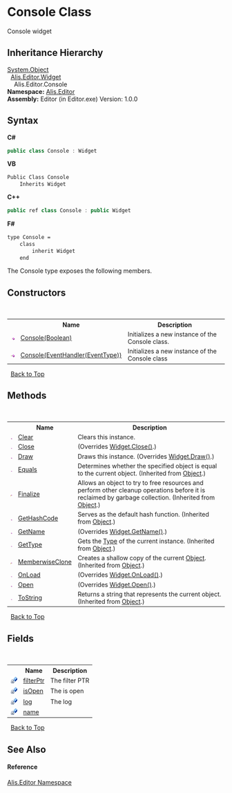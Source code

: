 # Console Class
 

Console widget


## Inheritance Hierarchy
<a href="https://docs.microsoft.com/dotnet/api/system.object" target="_blank">System.Object</a><br />&nbsp;&nbsp;<a href="61df081a-2777-6f80-a92a-8930ecf9acd3">Alis.Editor.Widget</a><br />&nbsp;&nbsp;&nbsp;&nbsp;Alis.Editor.Console<br />
**Namespace:**&nbsp;<a href="b150ade4-39de-a232-5f06-d3cdc1b2c538">Alis.Editor</a><br />**Assembly:**&nbsp;Editor (in Editor.exe) Version: 1.0.0

## Syntax

**C#**<br />
``` C#
public class Console : Widget
```

**VB**<br />
``` VB
Public Class Console
	Inherits Widget
```

**C++**<br />
``` C++
public ref class Console : public Widget
```

**F#**<br />
``` F#
type Console =  
    class
        inherit Widget
    end
```

The Console type exposes the following members.


## Constructors
&nbsp;<table><tr><th></th><th>Name</th><th>Description</th></tr><tr><td>![Public method](media/pubmethod.gif "Public method")</td><td><a href="79e2ec9f-52d2-0408-d7ca-cdd107a776a7">Console(Boolean)</a></td><td>
Initializes a new instance of the Console class.</td></tr><tr><td>![Public method](media/pubmethod.gif "Public method")</td><td><a href="16cd1568-6ea0-380f-bf0c-3f58a0e987b8">Console(EventHandler(EventType))</a></td><td>
Initializes a new instance of the Console class</td></tr></table>&nbsp;
<a href="#console-class">Back to Top</a>

## Methods
&nbsp;<table><tr><th></th><th>Name</th><th>Description</th></tr><tr><td>![Public method](media/pubmethod.gif "Public method")</td><td><a href="4032d741-6840-5ac8-367e-3578ae7d827f">Clear</a></td><td>
Clears this instance.</td></tr><tr><td>![Public method](media/pubmethod.gif "Public method")</td><td><a href="3291173d-7e2a-a4f1-166e-2d587c7ff008">Close</a></td><td> (Overrides <a href="28986700-22b8-22de-4da8-3725c2c6ccce">Widget.Close()</a>.)</td></tr><tr><td>![Public method](media/pubmethod.gif "Public method")</td><td><a href="48d7f58e-bf4f-ba7b-213f-7d6dddfd75bd">Draw</a></td><td>
Draws this instance.
 (Overrides <a href="7a0f8cd2-ac3d-87d3-57a6-81619c5971c6">Widget.Draw()</a>.)</td></tr><tr><td>![Public method](media/pubmethod.gif "Public method")</td><td><a href="https://docs.microsoft.com/dotnet/api/system.object.equals#System_Object_Equals_System_Object_" target="_blank">Equals</a></td><td>
Determines whether the specified object is equal to the current object.
 (Inherited from <a href="https://docs.microsoft.com/dotnet/api/system.object" target="_blank">Object</a>.)</td></tr><tr><td>![Protected method](media/protmethod.gif "Protected method")</td><td><a href="https://docs.microsoft.com/dotnet/api/system.object.finalize#System_Object_Finalize" target="_blank">Finalize</a></td><td>
Allows an object to try to free resources and perform other cleanup operations before it is reclaimed by garbage collection.
 (Inherited from <a href="https://docs.microsoft.com/dotnet/api/system.object" target="_blank">Object</a>.)</td></tr><tr><td>![Public method](media/pubmethod.gif "Public method")</td><td><a href="https://docs.microsoft.com/dotnet/api/system.object.gethashcode#System_Object_GetHashCode" target="_blank">GetHashCode</a></td><td>
Serves as the default hash function.
 (Inherited from <a href="https://docs.microsoft.com/dotnet/api/system.object" target="_blank">Object</a>.)</td></tr><tr><td>![Public method](media/pubmethod.gif "Public method")</td><td><a href="fcaa9ac7-b85e-67de-cae5-96459b778f49">GetName</a></td><td> (Overrides <a href="0731a320-ea45-0ce5-df3e-b38b5ccacb3c">Widget.GetName()</a>.)</td></tr><tr><td>![Public method](media/pubmethod.gif "Public method")</td><td><a href="https://docs.microsoft.com/dotnet/api/system.object.gettype#System_Object_GetType" target="_blank">GetType</a></td><td>
Gets the <a href="https://docs.microsoft.com/dotnet/api/system.type" target="_blank">Type</a> of the current instance.
 (Inherited from <a href="https://docs.microsoft.com/dotnet/api/system.object" target="_blank">Object</a>.)</td></tr><tr><td>![Protected method](media/protmethod.gif "Protected method")</td><td><a href="https://docs.microsoft.com/dotnet/api/system.object.memberwiseclone#System_Object_MemberwiseClone" target="_blank">MemberwiseClone</a></td><td>
Creates a shallow copy of the current <a href="https://docs.microsoft.com/dotnet/api/system.object" target="_blank">Object</a>.
 (Inherited from <a href="https://docs.microsoft.com/dotnet/api/system.object" target="_blank">Object</a>.)</td></tr><tr><td>![Public method](media/pubmethod.gif "Public method")</td><td><a href="cf1757eb-a7c8-58a6-cf03-044957fbd439">OnLoad</a></td><td> (Overrides <a href="41fedf4c-ab36-a7ef-1cb9-649ea255ae90">Widget.OnLoad()</a>.)</td></tr><tr><td>![Public method](media/pubmethod.gif "Public method")</td><td><a href="9a604938-1522-dd0c-8c84-89268a738d11">Open</a></td><td> (Overrides <a href="5606c5a5-04d2-27a7-b555-30645eacaf39">Widget.Open()</a>.)</td></tr><tr><td>![Public method](media/pubmethod.gif "Public method")</td><td><a href="https://docs.microsoft.com/dotnet/api/system.object.tostring#System_Object_ToString" target="_blank">ToString</a></td><td>
Returns a string that represents the current object.
 (Inherited from <a href="https://docs.microsoft.com/dotnet/api/system.object" target="_blank">Object</a>.)</td></tr></table>&nbsp;
<a href="#console-class">Back to Top</a>

## Fields
&nbsp;<table><tr><th></th><th>Name</th><th>Description</th></tr><tr><td>![Private field](media/privfield.gif "Private field")</td><td><a href="22a184c0-690f-4c49-28a3-b5ea53df4421">filterPtr</a></td><td>
The filter PTR</td></tr><tr><td>![Private field](media/privfield.gif "Private field")</td><td><a href="39de75cf-6c2f-9422-55ad-c07b5ec40381">isOpen</a></td><td>
The is open</td></tr><tr><td>![Private field](media/privfield.gif "Private field")</td><td><a href="ad0f167a-ecbf-36ac-e9c9-5252a6e35926">log</a></td><td>
The log</td></tr><tr><td>![Private field](media/privfield.gif "Private field")</td><td><a href="9dfbb133-ac7b-e514-194b-c7f6150587ac">name</a></td><td /></tr></table>&nbsp;
<a href="#console-class">Back to Top</a>

## See Also


#### Reference
<a href="b150ade4-39de-a232-5f06-d3cdc1b2c538">Alis.Editor Namespace</a><br />